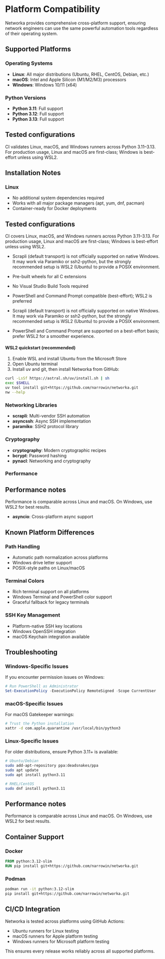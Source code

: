 # Platform Compatibility

Networka provides comprehensive cross-platform support, ensuring network engineers can use the same powerful automation tools regardless of their operating system.

## Supported Platforms

### Operating Systems

- **Linux**: All major distributions (Ubuntu, RHEL, CentOS, Debian, etc.)
- **macOS**: Intel and Apple Silicon (M1/M2/M3) processors
- **Windows**: Windows 10/11 (x64)

### Python Versions

- **Python 3.11**: Full support
- **Python 3.12**: Full support
- **Python 3.13**: Full support

## Tested configurations

CI validates Linux, macOS, and Windows runners across Python 3.11–3.13. For production usage, Linux and macOS are first-class; Windows is best-effort unless using WSL2.

## Installation Notes

### Linux

- No additional system dependencies required
- Works with all major package managers (apt, yum, dnf, pacman)
- Container-ready for Docker deployments
## Tested configurations

CI covers Linux, macOS, and Windows runners across Python 3.11–3.13. For production usage, Linux and macOS are first-class; Windows is best-effort unless using WSL2.
- Scrapli (default transport) is not officially supported on native Windows. It may work via Paramiko or ssh2-python, but the strongly recommended setup is WSL2 (Ubuntu) to provide a POSIX environment.
- Pre-built wheels for all C extensions
- No Visual Studio Build Tools required
- PowerShell and Command Prompt compatible (best-effort); WSL2 is preferred


- Scrapli (default transport) is not officially supported on native Windows. It may work via Paramiko or ssh2-python, but the strongly recommended setup is WSL2 (Ubuntu) to provide a POSIX environment.
- PowerShell and Command Prompt are supported on a best-effort basis; prefer WSL2 for a smoother experience.

#### WSL2 quickstart (recommended)

1. Enable WSL and install Ubuntu from the Microsoft Store
2. Open Ubuntu terminal
3. Install uv and git, then install Networka from GitHub:

```bash
curl -LsSf https://astral.sh/uv/install.sh | sh
exec $SHELL
uv tool install git+https://github.com/narrowin/networka.git
nw --help
```
### Networking Libraries

- **scrapli**: Multi-vendor SSH automation
- **asyncssh**: Async SSH implementation
- **paramiko**: SSH2 protocol library

### Cryptography

- **cryptography**: Modern cryptographic recipes
- **bcrypt**: Password hashing
- **pynacl**: Networking and cryptography

### Performance
## Performance notes

Performance is comparable across Linux and macOS. On Windows, use WSL2 for best results.
- **asyncio**: Cross-platform async support

## Known Platform Differences

### Path Handling

- Automatic path normalization across platforms
- Windows drive letter support
- POSIX-style paths on Linux/macOS

### Terminal Colors

- Rich terminal support on all platforms
- Windows Terminal and PowerShell color support
- Graceful fallback for legacy terminals

### SSH Key Management

- Platform-native SSH key locations
- Windows OpenSSH integration
- macOS Keychain integration available

## Troubleshooting

### Windows-Specific Issues

If you encounter permission issues on Windows:

```powershell
# Run PowerShell as Administrator
Set-ExecutionPolicy -ExecutionPolicy RemoteSigned -Scope CurrentUser
```

### macOS-Specific Issues

For macOS Gatekeeper warnings:

```bash
# Trust the Python installation
xattr -d com.apple.quarantine /usr/local/bin/python3
```

### Linux-Specific Issues

For older distributions, ensure Python 3.11+ is available:

```bash
# Ubuntu/Debian
sudo add-apt-repository ppa:deadsnakes/ppa
sudo apt update
sudo apt install python3.11

# RHEL/CentOS
sudo dnf install python3.11
```

## Performance notes

Performance is comparable across Linux and macOS. On Windows, use WSL2 for best results.

## Container Support

### Docker

```dockerfile
FROM python:3.12-slim
RUN pip install git+https://github.com/narrowin/networka.git
```

### Podman

```bash
podman run -it python:3.12-slim
pip install git+https://github.com/narrowin/networka.git
```

## CI/CD Integration

Networka is tested across platforms using GitHub Actions:

- Ubuntu runners for Linux testing
- macOS runners for Apple platform testing
- Windows runners for Microsoft platform testing

This ensures every release works reliably across all supported platforms.
